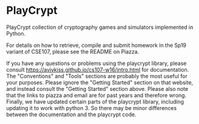 # PlayCrypt
PlayCrypt collection of cryptography games and simulators implemented in Python.

For details on how to retrieve, compile and submit homework in the Sp19 variant of CSE107, please see the README on Piazza. 

If you have any questions or problems using the playcrypt library, please consult https://avivkiss.github.io/cs107-w16/intro.html for documentation.
The "Conventions" and "Tools" sections are probably the most useful for your purposes.
Please ignore the "Getting Started" section on that website, and instead consult the "Getting Started" section above.
Please also note that the links to piazza and email are for past years and therefore wrong.
Finally, we have updated certain parts of the playcrypt library, including updating it to work with python 3. So there may be minor differences between the documentation and the playcrypt code.  
